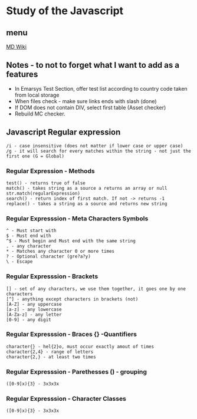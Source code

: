 # Study of the Javascript
## menu

[MD Wiki](https://github.com/adam-p/markdown-here/wiki/Markdown-Cheatsheet)

## Notes - to not to forget what I want to add as a features

* In Emarsys Test Section, offer test list according to country code taken from local storage
* When files check - make sure links ends with slash (done)
* If DOM does not contain DIV, select first table (Asset checker)
* Rebuild MC checker.

## Javascript Regular expression
```
/i - case insensitive (does not matter if lower case or upper case)
/g - it will search for every matches within the string - not just the first one (G = Global)
```
### Regular Expression - Methods
```exec() - do not know, never used
test() - returns true of false
match() - takes string as a source a returns an array or null str.match(regularExpression)
search() - return index of first match. If not -> returns -1
replace() - takes a string as a source and returns new string
```
### Regular Expresssion - Meta Characters Symbols
```
^ - Must start with
$ - Must end with
^$ - Must begin and Must end with the same string
. - any character
* - Matches any character 0 or more times
? - Optional character (gre?a?y)
\ - Escape
```

### Regular Expresssion - Brackets
```
[] - set of any characters, we use them together, it goes one by one characters
[^] - anything except characters in brackets (not)
[A-Z] - any uppercase
[a-z] - any lowercase
[A-Za-z] - any letter
[0-9] - any digit
```
### Regular Expresssion - Braces {} -Quantifiers
```
character{} - hel{2}o, must occur exactly amout of times
character{2,4} - range of letters
character{2,} - at least two times
```

### Regular Expresssion - Parethesses () - grouping
```
([0-9]x){3} - 3x3x3x
```

### Regular Expresssion - Character Classes
```
([0-9]x){3} - 3x3x3x
```

